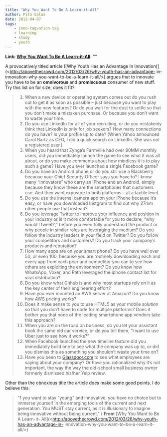```yaml
---
title: "Why You Want To Be A Learn-it-All"
author: Pito Salas
date: 2012-04-07
tags:
    - inno-tagvation-tag
    - learning
    - study
    - youth
---
```


**Link: [Why You Want To Be A Learn-it-All](None):** ""



A provocatively titled article ([Why Youth Has an Advantage In
Innovation)](<http://abovethecrowd.com/2012/03/26/why-youth-has-an-advantage-
in-innovation-why-you-want-to-be-a-learn-it-all/>) argues that to innovate you
have to be an **omnivorous** and **promiscuous** consumer of new stuff. Try
this list on for size, does it fit?

>   1. When a new device or operating system comes out do you rush out to get
> it as soon as possible – just because you want to play with the new
> features? Or do you wait for the dust to settle so that you don’t make a
> mistaken purchase. Or because you don’t want to waste your time.
>   2. Do you use LinkedIn for all of your recruiting, or do you mistakenly
> think that LinkedIn is only for job seekers? How many connections do you
> have? Is your profile up to date? (When Yahoo announced Carol Bartz as CEO,
> I did a quick search on LinkedIn. She was not a registered user.)
>   3. When you heard that Zynga’s Farmville had over 80MM monthly users, did
> you immediately launch the game to see what it was all about, or do you make
> comments about how mindless it is to play such a game? Have you ever
> launched a single Facebook game?
>   4. Do you have an Android phone or do you still use a Blackberry because
> your Chief Security Officer says you have to? I know many “innovators” who
> carry an iPhone and an Android, simply because they know these are the
> smartphones that customers use. And they want exposure to both platforms –
> at a tactile level.
>   5. Do you use the internal camera app on your iPhone because it’s easy, or
> have you downloaded Instgram to find out why 27mm other people use that
> instead?
>   6. Do you leverage Twitter to improve your influence and position in your
> industry or is it more comfortable for you to declare, “why would I tweet?,”
> before you even fully understand the product or why people in similar roles
> are leveraging the medium? Do you follow the industry leaders in your field
> on Twitter? Do you follow your competitors and customers? Do you track your
> company’s products and reputation?
>   7. How many apps are on your smart phone? Do you have well over 50, or
> even 100, because you are routinely downloading each and every app from each
> peer and competitor you can to see how others are exploiting the
> environment? Do you know how WhatsApp, Voxer, and Path leveraged the iphone
> contact list for viral distribution?
>   8. Do you know what Github is and why most startups rely on it as the key
> center of their engineering effort?
>   9. Have you ever mounted an AWS server at Amazon? Do you know how AWS
> pricing works?
>   10. Does it make sense to you to use HTML5 as your mobile solution so that
> you don’t have to code for multiple platforms? Does it bother you that none
> of the leading smartphone app vendors take this approach?
>   11. When you are on the road on business, do you let your assistant book
> the same old car service, or do you tell them, “I want to use Uber just to
> see how it works?”
>   12. When Facebook launched the new timeline feature did you immediately
> build one to see what the company was up to, or did you dismiss this as
> something you shouldn’t waste your time on?
>   13. Have you been to [Glassdoor.com](<http://www.glassdoor.com/>) to see
> what employees are saying about your company? Or have you rationalized why
> it’s not important, the way the way the old-school small business owner
> formerly dismissed his/her Yelp review.
>

Other than the obnoxious title the article does make some good points. I do
believe this:

> "f you want to stay “young” and innovative, you have no choice but to
> immerse yourself in the emerging tools of the current and next generation.
> You MUST stay current, as it is illusionary to imagine being innovative
> without being current." ( **From** [Why You Want to Be A Learn-it-
> All](<http://abovethecrowd.com/2012/03/26/why-youth-has-an-advantage-in-
> innovation-why-you-want-to-be-a-learn-it-all/>)

[](<http://abovecrowd.files.wordpress.com/2012/03/gboro1xrgb.jpeg>)


